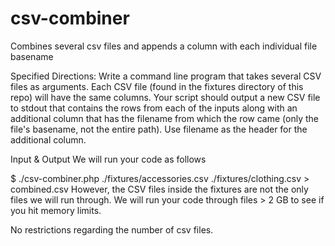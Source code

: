 # csv-combiner
Combines several csv files and appends a column with each individual file basename

Specified Directions: 
Write a command line program that takes several CSV files as arguments. Each CSV file (found in the fixtures directory of this repo) will have the same columns. Your script should output a new CSV file to stdout that contains the rows from each of the inputs along with an additional column that has the filename from which the row came (only the file's basename, not the entire path). Use filename as the header for the additional column.


Input & Output
We will run your code as follows

$ ./csv-combiner.php ./fixtures/accessories.csv ./fixtures/clothing.csv > combined.csv
However, the CSV files inside the fixtures are not the only files we will run through. We will run your code through files > 2 GB to see if you hit memory limits.


No restrictions regarding the number of csv files. 
